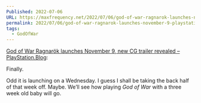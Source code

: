 ```yaml
---
Published: 2022-07-06
URL: https://maxfrequency.net/2022/07/06/god-of-war-ragnarok-launches-november-9-playstation-blog/
permalink: 2022/07/06/god-of-war-ragnarok-launches-november-9-playstation-blog/
tags:
  - GodOfWar
---
```

[God of War Ragnarök launches November 9, new CG trailer revealed – PlayStation.Blog](https://blog.playstation.com/2022/07/06/god-of-war-ragnarok-launches-november-9-new-cg-trailer-revealed/):

Finally. 

Odd it is launching on a Wednesday. I guess I shall be taking the back half of that week off. Maybe. We’ll see how playing *God of War* with a three week old baby will go.